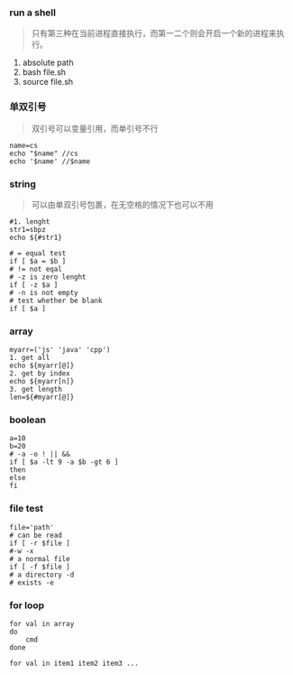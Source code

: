 ### run a shell 
> 只有第三种在当前进程直接执行，而第一二个则会开启一个新的进程来执行。
1. absolute path  
2. bash file.sh
3. source file.sh

### 单双引号
> 双引号可以变量引用，而单引号不行
```
name=cs
echo "$name" //cs
echo '$name' //$name
```

### string
> 可以由单双引号包裹，在无空格的情况下也可以不用
```
#1. lenght
str1=sbpz
echo ${#str1}

# = equal test
if [ $a = $b ]
# != not eqal
# -z is zero lenght
if [ -z $a ]
# -n is not empty
# test whether be blank
if [ $a ]
```

### array
```
myarr=('js' 'java' 'cpp')
1. get all
echo ${myarr[@]}
2. get by index
echo ${myarr[n]}
3. get length
len=${#myarr[@]}
```

### boolean

```
a=10
b=20
# -a -o ! || &&
if [ $a -lt 9 -a $b -gt 6 ]
then
else 
fi
```

### file test
```
file='path'
# can be read
if [ -r $file ]
#-w -x
# a normal file 
if [ -f $file ]
# a directory -d
# exists -e
```


### for loop
```
for val in array
do 
    cmd
done

for val in item1 item2 item3 ...
```

